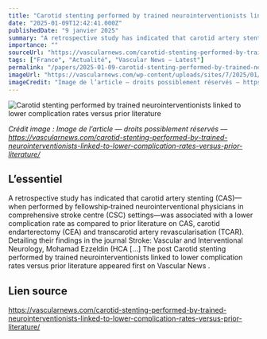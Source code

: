 ```yaml
---
title: "Carotid stenting performed by trained neurointerventionists linked to lower complication rates versus prior literature"
date: "2025-01-09T12:42:41.000Z"
publishedDate: "9 janvier 2025"
summary: "A retrospective study has indicated that carotid artery stenting (CAS)—when performed by fellowship‐trained neurointerventional physicians in comprehensive stroke centre (CSC) settings—was associated with a lower complication rate as compared to prior literature on CAS, carotid endarterectomy (CEA) and transcarotid artery revascularisation (TCAR). Detailing their findings in the journal Stroke: Vascular and Interventional Neurology, Mohamad Ezzeldin (HCA [&#8230;] The post Carotid stenting performed by trained neurointerventionists linked to lower complication rates versus prior literature appeared first on Vascular News ."
importance: ""
sourceUrl: "https://vascularnews.com/carotid-stenting-performed-by-trained-neurointerventionists-linked-to-lower-complication-rates-versus-prior-literature/"
tags: ["France", "Actualité", "Vascular News — Latest"]
permalink: "/papers/2025-01-09-carotid-stenting-performed-by-trained-neurointerventionists-linked-to-lower-complication-rates-versus-prior-literature"
imageUrl: "https://vascularnews.com/wp-content/uploads/sites/7/2025/01/Mohamad-Ezzeldin-featured.jpg"
imageCredit: "Image de l’article — droits possiblement réservés — https://vascularnews.com/carotid-stenting-performed-by-trained-neurointerventionists-linked-to-lower-complication-rates-versus-prior-literature/"
---
```


![Carotid stenting performed by trained neurointerventionists linked to lower complication rates versus prior literature](https://vascularnews.com/wp-content/uploads/sites/7/2025/01/Mohamad-Ezzeldin-featured.jpg)

*Crédit image : Image de l’article — droits possiblement réservés — https://vascularnews.com/carotid-stenting-performed-by-trained-neurointerventionists-linked-to-lower-complication-rates-versus-prior-literature/*

## L’essentiel

A retrospective study has indicated that carotid artery stenting (CAS)—when performed by fellowship‐trained neurointerventional physicians in comprehensive stroke centre (CSC) settings—was associated with a lower complication rate as compared to prior literature on CAS, carotid endarterectomy (CEA) and transcarotid artery revascularisation (TCAR). Detailing their findings in the journal Stroke: Vascular and Interventional Neurology, Mohamad Ezzeldin (HCA [&#8230;] The post Carotid stenting performed by trained neurointerventionists linked to lower complication rates versus prior literature appeared first on Vascular News .

## Lien source

https://vascularnews.com/carotid-stenting-performed-by-trained-neurointerventionists-linked-to-lower-complication-rates-versus-prior-literature/

